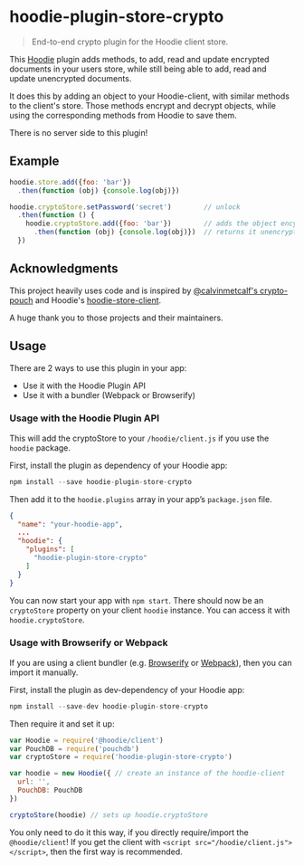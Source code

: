 # hoodie-plugin-store-crypto
> End-to-end crypto plugin for the Hoodie client store.

This [Hoodie](http://hood.ie/) plugin adds methods, to add, read and update encrypted
documents in your users store, while still being able to add, read and update unencrypted
documents.

It does this by adding an object to your Hoodie-client, with similar methods
to the client's store. Those methods encrypt and decrypt objects, while using the
corresponding methods from Hoodie to save them.

There is no server side to this plugin!

## Example
```js
hoodie.store.add({foo: 'bar'})
  .then(function (obj) {console.log(obj)})

hoodie.cryptoStore.setPassword('secret')        // unlock
  .then(function () {
    hoodie.cryptoStore.add({foo: 'bar'})        // adds the object encypted
      .then(function (obj) {console.log(obj)})  // returns it unencrypted!
  })
```

## Acknowledgments
This project heavily uses code and is inspired by
[@calvinmetcalf's crypto-pouch](https://github.com/calvinmetcalf/crypto-pouch)
and Hoodie's [hoodie-store-client](https://github.com/hoodiehq/hoodie-store-client).

A huge thank you to those projects and their maintainers.

## Usage

There are 2 ways to use this plugin in your app:
- Use it with the Hoodie Plugin API
- Use it with a bundler (Webpack or Browserify)

### Usage with the Hoodie Plugin API

This will add the cryptoStore to your `/hoodie/client.js` if you use the `hoodie` package.

First, install the plugin as dependency of your Hoodie app:

```js
npm install --save hoodie-plugin-store-crypto
```

Then add it to the `hoodie.plugins` array in your app’s `package.json` file.

```json
{
  "name": "your-hoodie-app",
  ...
  "hoodie": {
    "plugins": [
      "hoodie-plugin-store-crypto"
    ]
  }
}
```

You can now start your app with `npm start`. There should now be an `cryptoStore`
property on your client `hoodie` instance. You can access it with
`hoodie.cryptoStore`.

### Usage with Browserify or Webpack

If you are using a client bundler (e.g. [Browserify](http://browserify.org/)
or [Webpack](https://webpack.js.org)), then you can import it manually.

First, install the plugin as dev-dependency of your Hoodie app:

```js
npm install --save-dev hoodie-plugin-store-crypto
```

Then require it and set it up:

```javascript
var Hoodie = require('@hoodie/client')
var PouchDB = require('pouchdb')
var cryptoStore = require('hoodie-plugin-store-crypto')

var hoodie = new Hoodie({ // create an instance of the hoodie-client
  url: '',
  PouchDB: PouchDB
})

cryptoStore(hoodie) // sets up hoodie.cryptoStore
```

You only need to do it this way, if you directly require/import the `@hoodie/client`!
If you get the client with `<script src="/hoodie/client.js"></script>`, then the first way is recommended.
